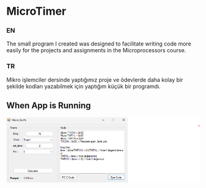 # MicroTimer
### EN
The small program I created was designed to facilitate writing code more easily for the projects and assignments in the Microprocessors course.
### TR
Mikro işlemciler dersinde yaptığımız proje ve ödevlerde daha kolay bir şekilde kodları yazabilmek için yaptığım küçük bir programdı.
## When App is Running
![alt text](https://github.com/merteren97/MicroTimer/blob/main/img/image.png?raw=true)
